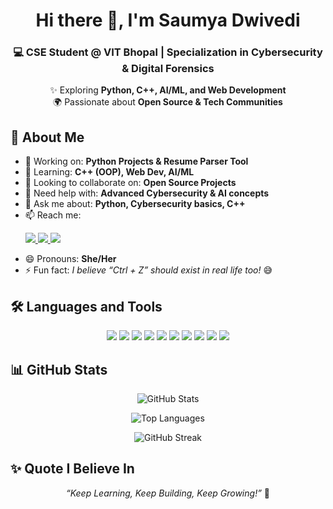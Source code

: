 <h1 align="center">Hi there 👋, I'm Saumya Dwivedi</h1>
<h3 align="center">💻 CSE Student @ VIT Bhopal | Specialization in Cybersecurity & Digital Forensics</h3>

<p align="center">
  ✨ Exploring <b>Python, C++, AI/ML, and Web Development</b><br>
  🌍 Passionate about <b>Open Source & Tech Communities</b><br>
</p>

## 🚀 About Me  
- 🔭 Working on: **Python Projects & Resume Parser Tool**  
- 🌱 Learning: **C++ (OOP), Web Dev, AI/ML**  
- 👯 Looking to collaborate on: **Open Source Projects**  
- 🤔 Need help with: **Advanced Cybersecurity & AI concepts**  
- 💬 Ask me about: **Python, Cybersecurity basics, C++**  
- 📫 Reach me:  
  <p align="left">
    <a href="https://www.linkedin.com/in/saumya-dwivedi-029472324/" target="_blank">
      <img src="https://img.shields.io/badge/LinkedIn-0e76a8?style=for-the-badge&logo=linkedin&logoColor=white"/>
    </a>
    <a href="mailto:saumyadwivedi1601@gmail.com">
      <img src="https://img.shields.io/badge/Gmail-d14836?style=for-the-badge&logo=gmail&logoColor=white"/>
    </a>
    <a href="https://github.com/dwivedisaumya" target="_blank">
      <img src="https://img.shields.io/badge/GitHub-100000?style=for-the-badge&logo=github&logoColor=white"/>
    </a>
  </p>  
- 😄 Pronouns: **She/Her**  
- ⚡ Fun fact: *I believe “Ctrl + Z” should exist in real life too!* 😅  

## 🛠️ Languages and Tools  
<p align="center">
  <img src="https://img.icons8.com/color/48/000000/python.png"/>
  <img src="https://img.icons8.com/color/48/000000/c-plus-plus-logo.png"/>
  <img src="https://img.icons8.com/color/48/000000/html-5.png"/>
  <img src="https://img.icons8.com/color/48/000000/css3.png"/>
  <img src="https://img.icons8.com/color/48/000000/javascript.png"/>
  <img src="https://img.icons8.com/color/48/000000/react-native.png"/>
  <img src="https://img.icons8.com/color/48/000000/tensorflow.png"/>
  <img src="https://img.icons8.com/color/48/000000/linux.png"/>
  <img src="https://img.icons8.com/color/48/000000/git.png"/>
  <img src="https://img.icons8.com/color/48/000000/github.png"/>
</p>  

## 📊 GitHub Stats  
<p align="center">
  <img src="https://github-readme-stats.vercel.app/api?username=dwivedisaumya&show_icons=true&theme=tokyonight" alt="GitHub Stats" />
</p>

<p align="center">
  <img src="https://github-readme-stats.vercel.app/api/top-langs/?username=dwivedisaumya&layout=compact&theme=tokyonight" alt="Top Languages" />
</p>

<p align="center">
  <img src="https://streak-stats.demolab.com?user=dwivedisaumya&theme=tokyonight&hide_border=true" alt="GitHub Streak" />
</p>

## ✨ Quote I Believe In  
<p align="center"><i>“Keep Learning, Keep Building, Keep Growing!”</i> 🌟</p>
